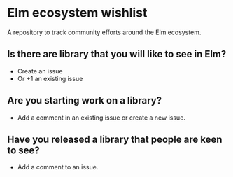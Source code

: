 # Elm ecosystem wishlist

A repository to track community efforts around the Elm ecosystem.

## Is there are library that you will like to see in Elm?

- Create an issue
- Or +1 an existing issue

## Are you starting work on a library?

- Add a comment in an existing issue or create a new issue.

## Have you released a library that people are keen to see?

- Add a comment to an issue.
